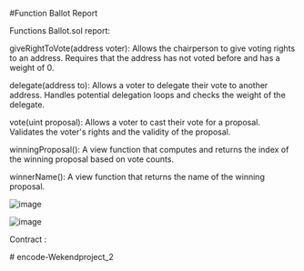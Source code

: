 #Function Ballot Report

<p>Functions Ballot.sol report:</p>

<p>giveRightToVote(address voter): Allows the chairperson to give voting rights to an address. Requires that the address has not voted before and has a weight of 0.</p>

<p>delegate(address to): Allows a voter to delegate their vote to another address. Handles potential delegation loops and checks the weight of the delegate.</p>

<p>vote(uint proposal): Allows a voter to cast their vote for a proposal. Validates the voter's rights and the validity of the proposal.</p>

<p>winningProposal(): A view function that computes and returns the index of the winning proposal based on vote counts.</p>

<p>winnerName(): A view function that returns the name of the winning proposal.</p>


![image](https://github.com/lagosrui/encode-Wekendproject_2/assets/36866655/e06f8537-7a99-480c-97f0-dd79369f1fe5)

![image](https://github.com/lagosrui/encode-Wekendproject_2/assets/36866655/187fb69b-1ded-42e8-83c9-df4341a7be23)


Contract :



#   e n c o d e - W e k e n d p r o j e c t _ 2 
 
 
